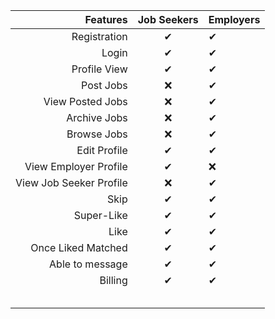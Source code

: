 |Features  |Job Seekers | Employers   |
|---:|:---:|:---|
|Registration| ✔   | ✔  |
|Login   | ✔   |✔   |
|Profile View   | ✔   | ✔   |
|Post Jobs   |❌   | ✔    |
|View Posted Jobs  | ❌  |✔   |
|Archive Jobs   | ❌  | ✔  |
|Browse Jobs   |  ❌ |✔   |
|Edit Profile   | ✔ | ✔  |
|View Employer Profile   | ✔  |❌   |
|View Job Seeker Profile   | ❌  | ✔  |
|Skip   | ✔  |  ✔ |
|Super-Like   |✔   | ✔  |
|Like   |✔   | ✔  |
|Once Liked Matched   | ✔  |  ✔ |
|Able to message   | ✔  |  ✔ |
|Billing   | ✔  | ✔  |
|   |   |   |
|   |   |   |
|   |   |   |
|   |   |   |
|   |   |   |

